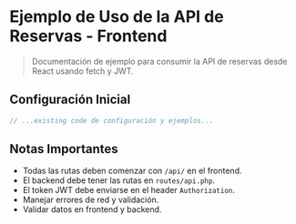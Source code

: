 # Ejemplo de Uso de la API de Reservas - Frontend

> Documentación de ejemplo para consumir la API de reservas desde React usando fetch y JWT.

## Configuración Inicial

```javascript
// ...existing code de configuración y ejemplos...
```

## Notas Importantes

- Todas las rutas deben comenzar con `/api/` en el frontend.
- El backend debe tener las rutas en `routes/api.php`.
- El token JWT debe enviarse en el header `Authorization`.
- Manejar errores de red y validación.
- Validar datos en frontend y backend.

